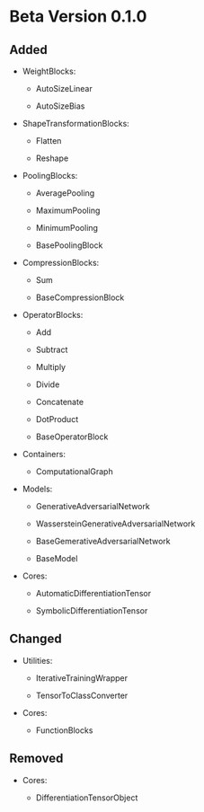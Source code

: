# Beta Version 0.1.0

## Added

* WeightBlocks:

	* AutoSizeLinear
	
	* AutoSizeBias

* ShapeTransformationBlocks:

	* Flatten

	* Reshape

* PoolingBlocks:
	
	* AveragePooling
	
	* MaximumPooling
	
	* MinimumPooling
	
	* BasePoolingBlock

* CompressionBlocks:

	* Sum

	* BaseCompressionBlock

* OperatorBlocks:

	* Add

	* Subtract

	* Multiply

	* Divide

	* Concatenate

	* DotProduct

	* BaseOperatorBlock

* Containers:

	* ComputationalGraph

* Models:

	* GenerativeAdversarialNetwork

	* WassersteinGenerativeAdversarialNetwork

	* BaseGemerativeAdversarialNetwork

	* BaseModel

* Cores:

	* AutomaticDifferentiationTensor

	* SymbolicDifferentiationTensor

## Changed

* Utilities:

	* IterativeTrainingWrapper
	
	* TensorToClassConverter

* Cores:

	* FunctionBlocks

## Removed

* Cores:

	* DifferentiationTensorObject
	